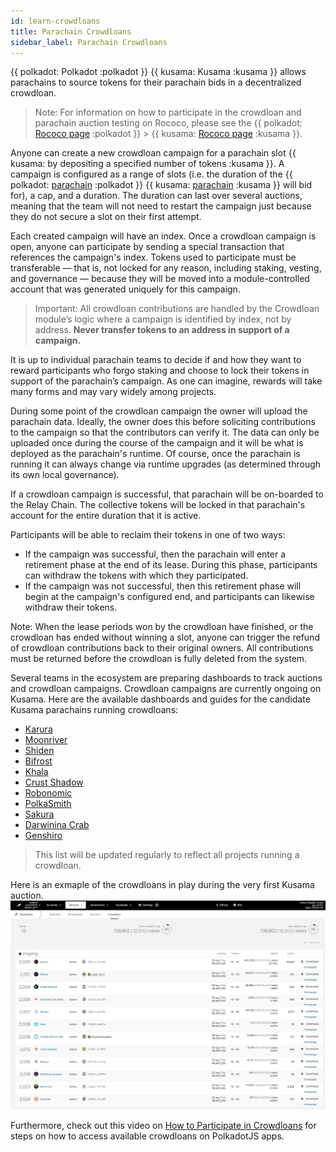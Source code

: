 ```yaml
---
id: learn-crowdloans
title: Parachain Crowdloans
sidebar_label: Parachain Crowdloans
---
```


{{ polkadot: Polkadot :polkadot }} {{ kusama: Kusama :kusama }} allows parachains to source tokens
for their parachain bids in a decentralized crowdloan.

> Note: For information on how to participate in the crowdloan and parachain auction testing on
> Rococo, please see the {{ polkadot: [Rococo page](build-parachains-rococo) :polkadot }} >
> {{ kusama: [Rococo page](mirror-build-parachains-rococo) :kusama }}.

Anyone can create a new crowdloan campaign for a parachain slot
{{ kusama:  by depositing a specified number of tokens :kusama }}. A campaign is configured as a
range of slots (i.e. the duration of the {{ polkadot: [parachain](learn-parachains) :polkadot }}
{{ kusama: [parachain](mirror-learn-parachains) :kusama }} will bid for), a cap, and a duration. The
duration can last over several auctions, meaning that the team will not need to restart the campaign
just because they do not secure a slot on their first attempt.

Each created campaign will have an index. Once a crowdloan campaign is open, anyone can participate
by sending a special transaction that references the campaign's index. Tokens used to participate
must be transferable &mdash; that is, not locked for any reason, including staking, vesting, and
governance &mdash; because they will be moved into a module-controlled account that was generated
uniquely for this campaign.

> Important: All crowdloan contributions are handled by the Crowdloan module’s logic where a
> campaign is identified by index, not by address. **Never transfer tokens to an address in support
> of a campaign.**

It is up to individual parachain teams to decide if and how they want to reward participants who
forgo staking and choose to lock their tokens in support of the parachain’s campaign. As one can
imagine, rewards will take many forms and may vary widely among projects.

During some point of the crowdloan campaign the owner will upload the parachain data. Ideally, the
owner does this before soliciting contributions to the campaign so that the contributors can verify
it. The data can only be uploaded once during the course of the campaign and it will be what is
deployed as the parachain's runtime. Of course, once the parachain is running it can always change
via runtime upgrades (as determined through its own local governance).

If a crowdloan campaign is successful, that parachain will be on-boarded to the Relay Chain. The
collective tokens will be locked in that parachain's account for the entire duration that it is
active.

Participants will be able to reclaim their tokens in one of two ways:

- If the campaign was successful, then the parachain will enter a retirement phase at the end of its
  lease. During this phase, participants can withdraw the tokens with which they participated.
- If the campaign was not successful, then this retirement phase will begin at the campaign's
  configured end, and participants can likewise withdraw their tokens.

Note: When the lease periods won by the crowdloan have finished, or the crowdloan has ended without
winning a slot, anyone can trigger the refund of crowdloan contributions back to their original
owners. All contributions must be returned before the crowdloan is fully deleted from the system.

Several teams in the ecosystem are preparing dashboards to track auctions and crowdloan campaigns.
Crowdloan campaigns are currently ongoing on Kusama. Here are the available dashboards and guides for 
the candidate Kusama parachains running crowdloans:
- [Karura](https://acala.network/karura/join-karura)
- [Moonriver](https://moonbeam.foundation/moonriver-crowdloan/)
- [Shiden](https://crowdloan.plasmnet.io/)
- [Bifrost](https://ksm.vtoken.io/)
- [Khala](https://crowdloan.phala.network/)
- [Crust Shadow](https://medium.com/crustnetwork/join-the-crust-shadow-crowdloan-for-the-kusama-parachain-slot-auction-e0f041ae9627)
- [Robonomic](https://robonomics.network/kusama-slot)
- [PolkaSmith](https://forum.polkafoundry.com/t/the-ultimate-guide-for-polkasmith-crowdloan/286)
- [Sakura](https://auction.clover.finance/#/)
- [Darwinina Crab](https://crab.network/)
- [Genshiro](https://genshiro.equilibrium.io/gateway/en/crowdloan)

> This list will be updated regularly to reflect all projects running a crowdloan. 


Here is an exmaple of the crowdloans in play during the very first Kusama auction.
![crowdloan dashboard](assets/kusama-crowdloans.png)

Furthermore, check out this video on [How to Participate in Crowdloans](https://www.youtube.com/watch?v=YrTxDufrcQM)
for steps on how to access available crowdloans on PolkadotJS apps.  

